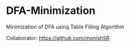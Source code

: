 # DFA-Minimization
Minimization of DFA using Table Filling Algorithm

Collaborator: https://github.com/monishSR
